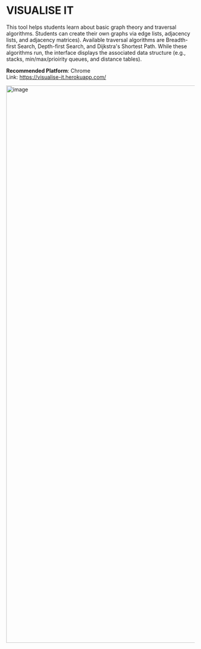 <h1>VISUALISE IT</h1>

This tool helps students learn about basic graph theory and traversal algorithms. Students can create their own graphs via edge lists, adjacency lists, 
and adjacency matrices). Available traversal algorithms are Breadth-first Search, Depth-first Search, and Dijkstra's Shortest Path. While these algorithms
run, the interface displays the associated data structure (e.g., stacks, min/max/prioirity queues, and distance tables). <br>

<b>Recommended Platform</b>: Chrome <br>
Link: https://visualise-it.herokuapp.com/

<img width="1484" alt="image" src="https://user-images.githubusercontent.com/54029493/193501179-a06eb502-d0ee-4b6e-98fc-ff7693ea88b0.png">
